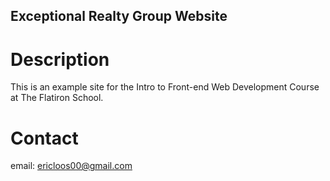 Exceptional Realty Group Website
---

# Description

This is an example site for the Intro to Front-end Web Development Course at The Flatiron School. 

# Contact 

email: ericloos00@gmail.com

